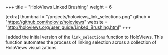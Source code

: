 +++
title = "HoloViews Linked Brushing"
weight =  6

[extra]
thumbnail = "/projects/holoviews_link_selections.png"
github = "https://github.com/holoviz/holoviews"
website = "http://holoviews.org/user_guide/Linked_Brushing.html"
+++

I added the initial version of the `link_selections` function to HoloViews.
This function automates the process of linking selection across a collection of
HoloViews visualizations.

<!-- more -->
